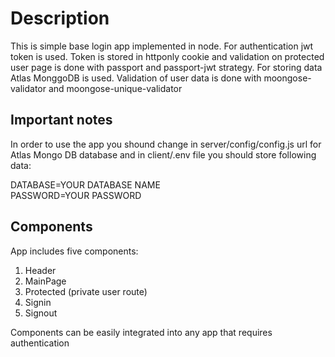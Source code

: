 # Description

This is simple base login app implemented in node. For authentication jwt token is used. Token is stored in httponly cookie and validation on protected user page is done with passport and passport-jwt strategy. For storing data Atlas MonggoDB is used. Validation of user data is done with moongose-validator and moongose-unique-validator

## Important notes

In order to use the app you shound change in server/config/config.js url for Atlas Mongo DB database and in client/.env file you should store following data:

DATABASE=YOUR DATABASE NAME
<br />
PASSWORD=YOUR PASSWORD

## Components

App includes five components:

1. Header
2. MainPage
3. Protected (private user route)
4. Signin
5. Signout

Components can be easily integrated into any app that requires authentication
